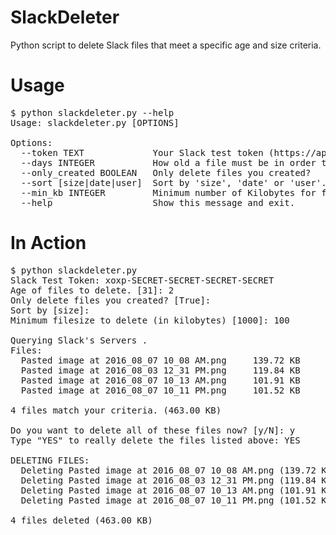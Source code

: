 # SlackDeleter
Python script to delete Slack files that meet a specific age and size criteria.

# Usage
<pre>
$ python slackdeleter.py --help
Usage: slackdeleter.py [OPTIONS]

Options:
  --token TEXT             Your Slack test token (https://api.slack.com/docs/oauth-test-tokens)
  --days INTEGER           How old a file must be in order to delete it.
  --only_created BOOLEAN   Only delete files you created?
  --sort [size|date|user]  Sort by 'size', 'date' or 'user'.
  --min_kb INTEGER         Minimum number of Kilobytes for file to qualify.
  --help                   Show this message and exit.
</pre>

# In Action
<pre>
$ python slackdeleter.py
Slack Test Token: xoxp-SECRET-SECRET-SECRET-SECRET
Age of files to delete. [31]: 2
Only delete files you created? [True]: 
Sort by [size]: 
Minimum filesize to delete (in kilobytes) [1000]: 100

Querying Slack's Servers . 
Files:
  Pasted image at 2016_08_07 10_08 AM.png     139.72 KB   	Firstname Lastname       	3 days ago
  Pasted image at 2016_08_03 12_31 PM.png     119.84 KB   	Firstname Lastname       	6 days ago
  Pasted image at 2016_08_07 10_13 AM.png     101.91 KB   	Firstname Lastname       	3 days ago
  Pasted image at 2016_08_07 10_11 PM.png     101.52 KB   	Firstname Lastname       	2 days ago

4 files match your criteria. (463.00 KB)

Do you want to delete all of these files now? [y/N]: y
Type "YES" to really delete the files listed above: YES

DELETING FILES:
  Deleting Pasted image at 2016_08_07 10_08 AM.png (139.72 KB) ...  Deleted
  Deleting Pasted image at 2016_08_03 12_31 PM.png (119.84 KB) ...  Deleted
  Deleting Pasted image at 2016_08_07 10_13 AM.png (101.91 KB) ...  Deleted
  Deleting Pasted image at 2016_08_07 10_11 PM.png (101.52 KB) ...  Deleted

4 files deleted (463.00 KB)
</pre>
